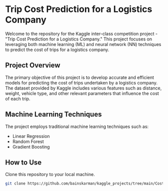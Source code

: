 # Trip Cost Prediction for a Logistics Company

Welcome to the repository for the Kaggle inter-class competition project - "Trip Cost Prediction for a Logistics Company." This project focuses on leveraging both machine learning (ML) and neural network (NN) techniques to predict the cost of trips for a logistics company.

## Project Overview

The primary objective of this project is to develop accurate and efficient models for predicting the cost of trips undertaken by a logistics company. The dataset provided by Kaggle includes various features such as distance, weight, vehicle type, and other relevant parameters that influence the cost of each trip.


## Machine Learning Techniques

The project employs traditional machine learning techniques such as:
- Linear Regression
- Random Forest
- Gradient Boosting

## How to Use

Clone this repository to your local machine.
   ```bash
   git clone https://github.com/bainskarman/kaggle_projects/tree/main/Cost%20Prediction%20for%20Logistic%20Company

